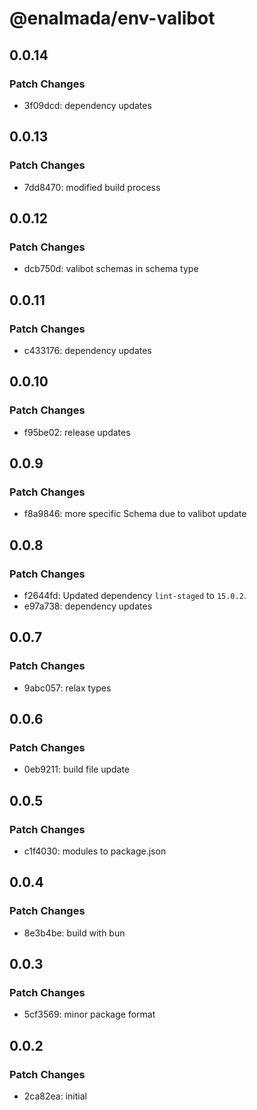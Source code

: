 # @enalmada/env-valibot

## 0.0.14

### Patch Changes

- 3f09dcd: dependency updates

## 0.0.13

### Patch Changes

- 7dd8470: modified build process

## 0.0.12

### Patch Changes

- dcb750d: valibot schemas in schema type

## 0.0.11

### Patch Changes

- c433176: dependency updates

## 0.0.10

### Patch Changes

- f95be02: release updates

## 0.0.9

### Patch Changes

- f8a9846: more specific Schema due to valibot update

## 0.0.8

### Patch Changes

- f2644fd: Updated dependency `lint-staged` to `15.0.2`.
- e97a738: dependency updates

## 0.0.7

### Patch Changes

- 9abc057: relax types

## 0.0.6

### Patch Changes

- 0eb9211: build file update

## 0.0.5

### Patch Changes

- c1f4030: modules to package.json

## 0.0.4

### Patch Changes

- 8e3b4be: build with bun

## 0.0.3

### Patch Changes

- 5cf3569: minor package format

## 0.0.2

### Patch Changes

- 2ca82ea: initial
